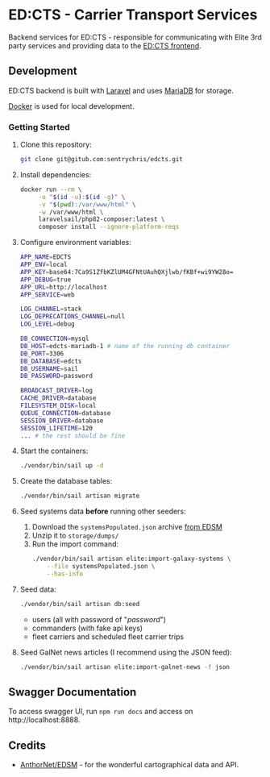 # ED:CTS - Carrier Transport Services

Backend services for ED:CTS - responsible for communicating with Elite 3rd party services and providing data to the [ED:CTS frontend](https://github.com/sentrychris/edcts-frontend).

## Development

ED:CTS backend is built with [Laravel](https://laravel.com/) and uses [MariaDB](https://mariadb.org/) for storage.

[Docker](https://www.docker.com/) is used for local development.

### Getting Started

1. Clone this repository:
    ```sh
    git clone git@gitub.com:sentrychris/edcts.git
    ```

2. Install dependencies:
   ```sh
   docker run --rm \
        -u "$(id -u):$(id -g)" \
        -v "$(pwd):/var/www/html" \
        -w /var/www/html \
        laravelsail/php82-composer:latest \
        composer install --ignore-platform-reqs
   ```

3. Configure environment variables:
    ```sh
    APP_NAME=EDCTS
    APP_ENV=local
    APP_KEY=base64:7Ca9S1ZfbKZlUM4GFNtUAuhQXjlwb/fKBf+wi9YW28o=
    APP_DEBUG=true
    APP_URL=http://localhost
    APP_SERVICE=web

    LOG_CHANNEL=stack
    LOG_DEPRECATIONS_CHANNEL=null
    LOG_LEVEL=debug

    DB_CONNECTION=mysql
    DB_HOST=edcts-mariadb-1 # name of the running db container
    DB_PORT=3306
    DB_DATABASE=edcts
    DB_USERNAME=sail
    DB_PASSWORD=password

    BROADCAST_DRIVER=log
    CACHE_DRIVER=database
    FILESYSTEM_DISK=local
    QUEUE_CONNECTION=database
    SESSION_DRIVER=database
    SESSION_LIFETIME=120
    ... # the rest should be fine
    ```

4. Start the containers:
    ```sh
    ./vendor/bin/sail up -d
    ```

5. Create the database tables:
    ```sh
    ./vendor/bin/sail artisan migrate
    ```

6. Seed systems data **before** running other seeders:
    1. Download the `systemsPopulated.json` archive [from EDSM](https://www.edsm.net/dump/systemsPopulated.json.gz)
    2. Unzip it to `storage/dumps/`
    3. Run the import command:
        ```sh
        ./vendor/bin/sail artisan elite:import-galaxy-systems \
            --file systemsPopulated.json \
            --has-info
        ```

7. Seed data:
    ```sh
    ./vendor/bin/sail artisan db:seed
    ```
    - users (all with password of "_password_")
    - commanders (with fake api keys)
    - fleet carriers and scheduled fleet carrier trips

8. Seed GalNet news articles (I recommend using the JSON feed):
    ```sh
    ./vendor/bin/sail artisan elite:import-galnet-news -f json
    ```

## Swagger Documentation

To access swagger UI, run `npm run docs` and access on http://localhost:8888.

## Credits

- [AnthorNet/EDSM](https://github.com/EDSM-NET) - for the wonderful cartographical data and API.